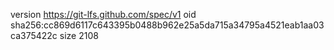 version https://git-lfs.github.com/spec/v1
oid sha256:cc869d6117c643395b0488b962e25a5da715a34795a4521eab1aa03ca375422c
size 2108
